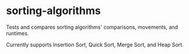# sorting-algorithms
Tests and compares sorting algorithms' comparisons, movements, and runtimes.

Currently supports Insertion Sort, Quick Sort, Merge Sort, and Heap Sort.
